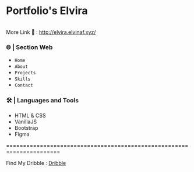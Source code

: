 # Portfolio's Elvira
<img src="https://raw.githubusercontent.com/elvirafimansyah/portfolio/master/img/pt.png" alt="">

More Link 🔗 : http://elvira.elvinaf.xyz/ 

### 🌐 | Section Web
- `Home`
- `About` 
- `Projects`
- `Skills`
- `Contact`

### 🛠️ | Languages and Tools
- HTML & CSS
- VanillaJS
- Bootstrap
- Figma

======================================================================

Find My Dribble : <a href="https://dribbble.com/ElviraFir">Dribble</a>
